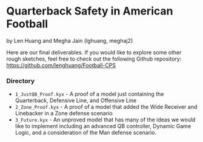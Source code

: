 # Quarterback Safety in American Football

by Len Huang and Megha Jain (lghuang, meghaj2)

Here are our final deliverables. If you would like to explore
some other rough sketches, feel free to check out the following
Github repository: https://github.com/lenghuang/Football-CPS

### Directory

- `1_JustQB_Proof.kyx` - A proof of a model just containing the
  Quarterback, Defensive Line, and Offensive Line
- `2_Zone_Proof.kyx` - A proof of a model that added the Wide Receiver
  and Linebacker in a Zone defense scenario
- `3_Future.kyx` - An unproved model that has many of the ideas
  we would like to implement including an advanced QB controller,
  Dynamic Game Logic, and a consideration of the Man defense scenario.
